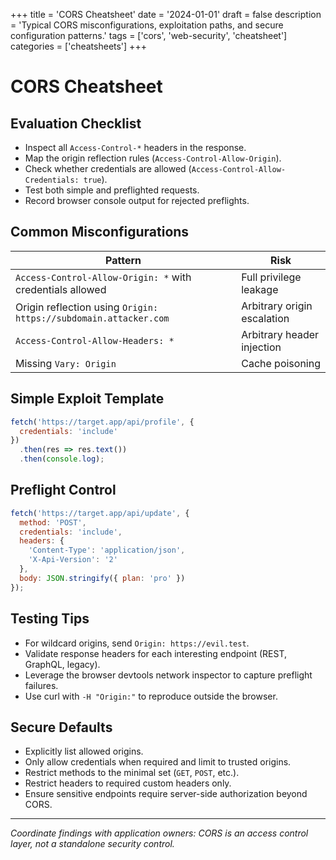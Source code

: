 +++
title = 'CORS Cheatsheet'
date = '2024-01-01'
draft = false
description = 'Typical CORS misconfigurations, exploitation paths, and secure configuration patterns.'
tags = ['cors', 'web-security', 'cheatsheet']
categories = ['cheatsheets']
+++

# CORS Cheatsheet

## Evaluation Checklist

- Inspect all `Access-Control-*` headers in the response.
- Map the origin reflection rules (`Access-Control-Allow-Origin`).
- Check whether credentials are allowed (`Access-Control-Allow-Credentials: true`).
- Test both simple and preflighted requests.
- Record browser console output for rejected preflights.

## Common Misconfigurations

| Pattern | Risk |
|---------|------|
| `Access-Control-Allow-Origin: *` with credentials allowed | Full privilege leakage |
| Origin reflection using `Origin: https://subdomain.attacker.com` | Arbitrary origin escalation |
| `Access-Control-Allow-Headers: *` | Arbitrary header injection |
| Missing `Vary: Origin` | Cache poisoning |

## Simple Exploit Template

```js
fetch('https://target.app/api/profile', {
  credentials: 'include'
})
  .then(res => res.text())
  .then(console.log);
```

## Preflight Control

```javascript
fetch('https://target.app/api/update', {
  method: 'POST',
  credentials: 'include',
  headers: {
    'Content-Type': 'application/json',
    'X-Api-Version': '2'
  },
  body: JSON.stringify({ plan: 'pro' })
});
```

## Testing Tips

- For wildcard origins, send `Origin: https://evil.test`.
- Validate response headers for each interesting endpoint (REST, GraphQL, legacy).
- Leverage the browser devtools network inspector to capture preflight failures.
- Use curl with `-H "Origin:"` to reproduce outside the browser.

## Secure Defaults

- Explicitly list allowed origins.
- Only allow credentials when required and limit to trusted origins.
- Restrict methods to the minimal set (`GET`, `POST`, etc.).
- Restrict headers to required custom headers only.
- Ensure sensitive endpoints require server-side authorization beyond CORS.

---

*Coordinate findings with application owners: CORS is an access control layer, not a standalone security control.*

